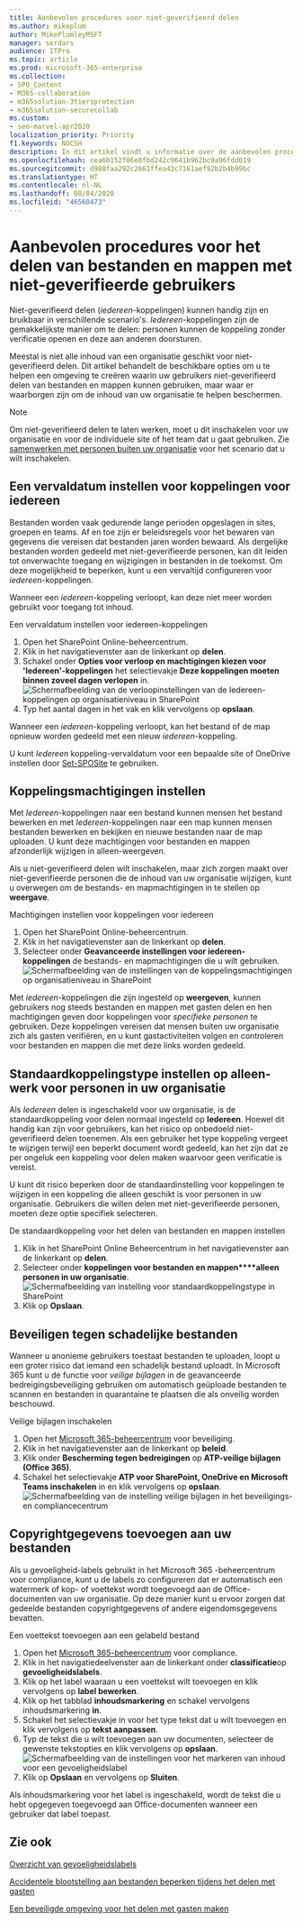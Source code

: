 ```yaml
---
title: Aanbevolen procedures voor niet-geverifieerd delen
ms.author: mikeplum
author: MikePlumleyMSFT
manager: serdars
audience: ITPro
ms.topic: article
ms.prod: microsoft-365-enterprise
ms.collection:
- SPO_Content
- M365-collaboration
- m365solution-3tiersprotection
- m365solution-securecollab
ms.custom:
- seo-marvel-apr2020
localization_priority: Priority
f1.keywords: NOCSH
description: In dit artikel vindt u informatie over de aanbevolen procedures voor het delen van bestanden en mappen met niet-geverifieerde gebruikers.
ms.openlocfilehash: cea60152f06e8fbd242c9641b962bc9a96fdd019
ms.sourcegitcommit: d988faa292c2661ffea43c7161aef92b2b4b99bc
ms.translationtype: HT
ms.contentlocale: nl-NL
ms.lasthandoff: 08/04/2020
ms.locfileid: "46560473"
---
```

# <a name="best-practices-for-sharing-files-and-folders-with-unauthenticated-users"></a>Aanbevolen procedures voor het delen van bestanden en mappen met niet-geverifieerde gebruikers

Niet-geverifieerd delen (*iedereen*-koppelingen) kunnen handig zijn en bruikbaar in verschillende scenario's. *Iedereen*-koppelingen zijn de gemakkelijkste manier om te delen: personen kunnen de koppeling zonder verificatie openen en deze aan anderen doorsturen.

Meestal is niet alle inhoud van een organisatie geschikt voor niet-geverifieerd delen. Dit artikel behandelt de beschikbare opties om u te helpen een omgeving te creëren waarin uw gebruikers niet-geverifieerd delen van bestanden en mappen kunnen gebruiken, maar waar er waarborgen zijn om de inhoud van uw organisatie te helpen beschermen.

> [!NOTE]
> Om niet-geverifieerd delen te laten werken, moet u dit inschakelen voor uw organisatie en voor de individuele site of het team dat u gaat gebruiken. Zie [samenwerken met personen buiten uw organisatie](collaborate-with-people-outside-your-organization.md) voor het scenario dat u wilt inschakelen.

## <a name="set-an-expiration-date-for-anyone-links"></a>Een vervaldatum instellen voor koppelingen voor iedereen

Bestanden worden vaak gedurende lange perioden opgeslagen in sites, groepen en teams. Af en toe zijn er beleidsregels voor het bewaren van gegevens die vereisen dat bestanden jaren worden bewaard. Als dergelijke bestanden worden gedeeld met niet-geverifieerde personen, kan dit leiden tot onverwachte toegang en wijzigingen in bestanden in de toekomst. Om deze mogelijkheid te beperken, kunt u een vervaltijd configureren voor *iedereen*-koppelingen.

Wanneer een *iedereen*-koppeling verloopt, kan deze niet meer worden gebruikt voor toegang tot inhoud.

Een vervaldatum instellen voor iedereen-koppelingen
1. Open het SharePoint Online-beheercentrum.
2. Klik in het navigatievenster aan de linkerkant op **delen**.
3. Schakel onder **Opties voor verloop en machtigingen kiezen voor 'Iedereen'-koppelingen** het selectievakje **Deze koppelingen moeten binnen zoveel dagen verlopen** in.</br>
   ![Schermafbeelding van de verloopinstellingen van de Iedereen-koppelingen op organisatieniveau in SharePoint](../media/sharepoint-organization-anyone-link-expiration.png)
4. Typ het aantal dagen in het vak en klik vervolgens op **opslaan**.

Wanneer een *iedereen*-koppeling verloopt, kan het bestand of de map opnieuw worden gedeeld met een nieuw *iedereen*-koppeling.

U kunt *Iedereen* koppeling-vervaldatum voor een bepaalde site of OneDrive instellen door [Set-SPOSite](https://docs.microsoft.com/powershell/module/sharepoint-online/set-sposite) te gebruiken.

## <a name="set-link-permissions"></a>Koppelingsmachtigingen instellen

Met *Iedereen*-koppelingen naar een bestand kunnen mensen het bestand bewerken en met *Iedereen*-koppelingen naar een map kunnen mensen bestanden bewerken en bekijken en nieuwe bestanden naar de map uploaden. U kunt deze machtigingen voor bestanden en mappen afzonderlijk wijzigen in alleen-weergeven.

Als u niet-geverifieerd delen wilt inschakelen, maar zich zorgen maakt over niet-geverifieerde personen die de inhoud van uw organisatie wijzigen, kunt u overwegen om de bestands- en mapmachtigingen in te stellen op **weergave**.

Machtigingen instellen voor koppelingen voor iedereen
1. Open het SharePoint Online-beheercentrum.
2. Klik in het navigatievenster aan de linkerkant op **delen**.
3. Selecteer onder **Geavanceerde instellingen voor iedereen-koppelingen** de bestands- en mapmachtigingen die u wilt gebruiken.</br>
   ![Schermafbeelding van de instellingen van de koppelingsmachtigingen op organisatieniveau in SharePoint](../media/sharepoint-organization-anyone-link-permissions.png)

Met *iedereen*-koppelingen die zijn ingesteld op **weergeven**, kunnen gebruikers nog steeds bestanden en mappen met gasten delen en hen machtigingen geven door koppelingen voor *specifieke personen* te gebruiken. Deze koppelingen vereisen dat mensen buiten uw organisatie zich als gasten verifiëren, en u kunt gastactiviteiten volgen en controleren voor bestanden en mappen die met deze links worden gedeeld.

## <a name="set-default-link-type-to-only-work-for-people-in-your-organization"></a>Standaardkoppelingstype instellen op alleen-werk voor personen in uw organisatie

Als *Iedereen* delen is ingeschakeld voor uw organisatie, is de standaardkoppeling voor delen normaal ingesteld op **Iedereen**. Hoewel dit handig kan zijn voor gebruikers, kan het risico op onbedoeld niet-geverifieerd delen toenemen. Als een gebruiker het type koppeling vergeet te wijzigen terwijl een beperkt document wordt gedeeld, kan het zijn dat ze per ongeluk een koppeling voor delen maken waarvoor geen verificatie is vereist.

U kunt dit risico beperken door de standaardinstelling voor koppelingen te wijzigen in een koppeling die alleen geschikt is voor personen in uw organisatie. Gebruikers die willen delen met niet-geverifieerde personen, moeten deze optie specifiek selecteren.

De standaardkoppeling voor het delen van bestanden en mappen instellen
1. Klik in het SharePoint Online Beheercentrum in het navigatievenster aan de linkerkant op **delen**.
2. Selecteer onder **koppelingen voor bestanden en mappen****alleen personen in uw organisatie**.</br>
   ![Schermafbeelding van instelling voor standaardkoppelingstype in SharePoint](../media/sharepoint-default-sharing-link-company-link.png)
3. Klik op **Opslaan**.

## <a name="protect-against-malicious-files"></a>Beveiligen tegen schadelijke bestanden

Wanneer u anonieme gebruikers toestaat bestanden te uploaden, loopt u een groter risico dat iemand een schadelijk bestand uploadt. In Microsoft 365 kunt u de functie voor *veilige bijlagen* in de geavanceerde bedreigingsbeveiliging gebruiken om automatisch geüploade bestanden te scannen en bestanden in quarantaine te plaatsen die als onveilig worden beschouwd.

Veilige bijlagen inschakelen
1. Open het [Microsoft 365-beheercentrum](https://security.microsoft.com) voor beveiliging.
2. Klik in het navigatievenster aan de linkerkant op **beleid**.
3. Klik onder **Bescherming tegen bedreigingen** op **ATP-veilige bijlagen (Office 365)**.
4. Schakel het selectievakje **ATP voor SharePoint, OneDrive en Microsoft Teams inschakelen** in en klik vervolgens op **opslaan**.</br>
   ![Schermafbeelding van de instelling veilige bijlagen in het beveiligings- en compliancecentrum](../media/safe-attachments-setting.png)

## <a name="add-copyright-information-to-your-files"></a>Copyrightgegevens toevoegen aan uw bestanden

Als u gevoeligheid-labels gebruikt in het Microsoft 365 -beheercentrum voor compliance, kunt u de labels zo configureren dat er automatisch een watermerk of kop- of voettekst wordt toegevoegd aan de Office-documenten van uw organisatie. Op deze manier kunt u ervoor zorgen dat gedeelde bestanden copyrightgegevens of andere eigendomsgegevens bevatten.

Een voettekst toevoegen aan een gelabeld bestand
1. Open het [Microsoft 365-beheercentrum](https://compliance.microsoft.com) voor compliance.
2. Klik in het navigatiedeelvenster aan de linkerkant onder **classificatie**op **gevoeligheidslabels**.
3. Klik op het label waaraan u een voettekst wilt toevoegen en klik vervolgens op **label bewerken**.
4. Klik op het tabblad **inhoudsmarkering** en schakel vervolgens inhoudsmarkering **in**.
5. Schakel het selectievakje in voor het type tekst dat u wilt toevoegen en klik vervolgens op **tekst aanpassen**.
6. Typ de tekst die u wilt toevoegen aan uw documenten, selecteer de gewenste tekstopties en klik vervolgens op **opslaan**.</br>
   ![Schermafbeelding van de instellingen voor het markeren van inhoud voor een gevoeligheidslabel](../media/content-marking-for-anonymous-sharing.png)
7. Klik op **Opslaan** en vervolgens op **Sluiten**.

Als inhoudsmarkering voor het label is ingeschakeld, wordt de tekst die u hebt opgegeven toegevoegd aan Office-documenten wanneer een gebruiker dat label toepast.

## <a name="see-also"></a>Zie ook


[Overzicht van gevoeligheidslabels](https://docs.microsoft.com/Office365/SecurityCompliance/sensitivity-labels)

[Accidentele blootstelling aan bestanden beperken tijdens het delen met gasten](share-limit-accidental-exposure.md)

[Een beveiligde omgeving voor het delen met gasten maken](create-secure-guest-sharing-environment.md)
